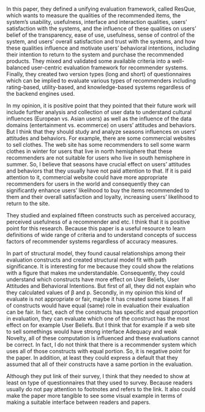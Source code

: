 
In this paper, they defined a unifying evaluation framework, called ResQue, which wants to measure the qualities of the recommended items, the system’s usability, usefulness, interface and interaction qualities, users’ satisfaction with the systems, and the influence of these qualities on users’ belief of the transparency, ease of use, usefulness, sense of control of the system, and users’ overall satisfaction and trust with the systems, and how these qualities influence and motivate users’ behavioral intentions, including their intention to return to the system and purchase the recommended products. They mixed and validated some available criteria into a well-balanced user-centric evaluation framework for recommender systems. Finally, they created two version types (long and short) of questionnaires which can be implied to evaluate various types of recommenders including rating-based, utility-based, and knowledge-based systems regardless of the backend engines used.

In my opinion, it is positive point that they pointed that their future work will include further analysis and collection of user data to understand cultural influences (European vs. Asian users) as well as the influence of the data domains (entertainment vs. ecommerce) on users’ attitudes and behaviors. But I think that they should study and analyze seasons influences on users’ attitudes and behaviors. For example, there are some commercial websites to sell clothes. The web site has some recommenders to sell some warm clothes in winter for users that live in north hemisphere that these recommenders are not suitable for users who live in south hemisphere in summer. So, I believe that seasons have crucial effect on users’ attitudes and behaviors that they usually have not paid attention to that. If it is paid attention to it, commercial website could have more appropriate recommenders for users in the world and consequently they can significantly enhance users’ likelihood to buy the items recommended to them and their overall satisfaction and loyalty, increasing users’ likelihood to return to the site.

They studied and explained fifteen constructs such as perceived accuracy, perceived usefulness of a recommender and etc. I think that it is positive point for this research. Because this paper is a useful resource to learn definitions of wide range of criteria and to understand concepts of success factors of recommender systems regardless of accuracy measures. 

In part of structural model, they found causal relationships among their evaluation constructs and created structural model fit with path significance. It is interesting for me because they could show the relations with a figure that makes me understandable. Consequently, they could understand which constructs have more effect on User Beliefs, User Attitudes and Behavioral Intentions. But first of all, they did not explain who they calculated values of β and p. Secondly, in my opinion this kind of evaluate is not appropriate or fair, maybe it has created some biases. If all of constructs would have equal (same) role in evaluation their evaluation can be fair. In fact, each of the constructs has specific and equal proportion in evaluation, they can evaluate which one of the construct has the most effect on for example User Beliefs. But I think that for example if a web site to sell somethings would have strong interface Adequacy and weak Novelty, all of these computation is influenced and these evaluations cannot be correct. In fact, I do not think that there is a recommender system which uses all of those constructs with equal portion. So, it is negative point for the paper. In addition, at least they could express a default that they assumed that all of their constructs have a same portion in the evaluation. 

Although they put link of their survey, I think that they needed to show at least on type of questionnaires that they used to survey.  Because readers usually do not pay attention to footnotes and refers to the link. It also could make the paper more tangible to see some visual example in terms of making a suitable interface between readers and papers.
